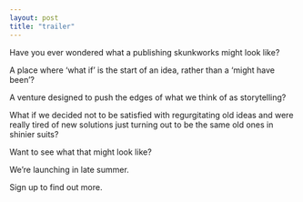```yaml
---
layout: post
title: "trailer"
---
```

Have you ever wondered what a publishing skunkworks might look like?
 
A place where ‘what if’ is the start of an idea, rather than a ‘might have been’?
 
A venture designed to push the edges of what we think of as storytelling?
 
What if we decided not to be satisfied with regurgitating old ideas and were really tired of new solutions just turning out to be the same old ones in shinier suits?
 
Want to see what that might look like?
 
We’re launching in late summer.
 
Sign up to find out more.
